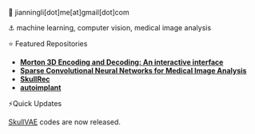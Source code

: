 :email: jianningli[dot]me[at]gmail[dot]com

:anchor: machine learning, computer vision, medical image analysis

:star: Featured Repositories
* [**Morton 3D Encoding and Decoding: An interactive interface**](https://morton3d.streamlit.app/)
*  [**Sparse Convolutional Neural Networks for Medical Image Analysis**](https://github.com/Jianningli/SparseCNN)
*  [**SkullRec**](https://github.com/Project-MONAI/research-contributions/tree/main/SkullRec)
*  [**autoimplant**](https://github.com/Jianningli/autoimplant)

⚡Quick Updates

[SkullVAE](https://github.com/Jianningli/skullVAE) codes are now released.

